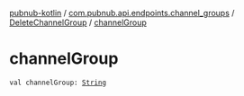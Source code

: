 [pubnub-kotlin](../../index.md) / [com.pubnub.api.endpoints.channel_groups](../index.md) / [DeleteChannelGroup](index.md) / [channelGroup](./channel-group.md)

# channelGroup

`val channelGroup: `[`String`](https://kotlinlang.org/api/latest/jvm/stdlib/kotlin/-string/index.html)